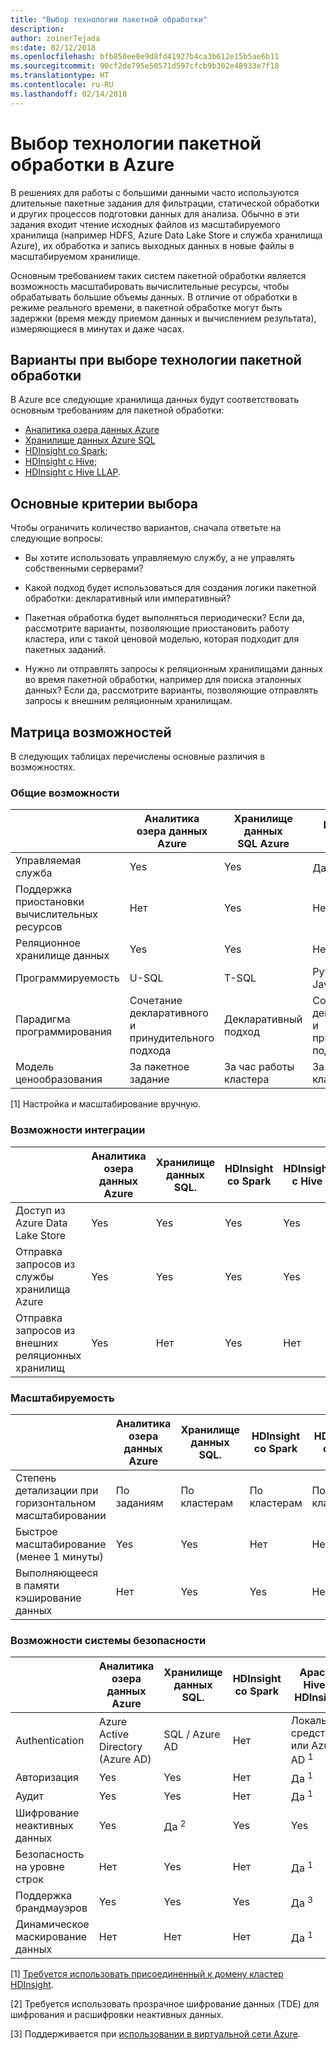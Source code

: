 ```yaml
---
title: "Выбор технологии пакетной обработки"
description: 
author: zoinerTejada
ms:date: 02/12/2018
ms.openlocfilehash: bfb850ee8e9d8fd41927b4ca3b612e15b5ae6b11
ms.sourcegitcommit: 90cf2de795e50571d597cfcb9b302e48933e7f18
ms.translationtype: HT
ms.contentlocale: ru-RU
ms.lasthandoff: 02/14/2018
---
```

# <a name="choosing-a-batch-processing-technology-in-azure"></a>Выбор технологии пакетной обработки в Azure

В решениях для работы с большими данными часто используются длительные пакетные задания для фильтрации, статической обработки и других процессов подготовки данных для анализа. Обычно в эти задания входит чтение исходных файлов из масштабируемого хранилища (например HDFS, Azure Data Lake Store и служба хранилища Azure), их обработка и запись выходных данных в новые файлы в масштабируемом хранилище. 

Основным требованием таких систем пакетной обработки является возможность масштабировать вычислительные ресурсы, чтобы обрабатывать большие объемы данных. В отличие от обработки в режиме реального времени, в пакетной обработке могут быть задержки (время между приемом данных и вычислением результата), измеряющиеся в минутах и даже часах.

## <a name="what-are-your-options-when-choosing-a-batch-processing-technology"></a>Варианты при выборе технологии пакетной обработки

В Azure все следующие хранилища данных будут соответствовать основным требованиям для пакетной обработки:

- [Аналитика озера данных Azure](/azure/data-lake-analytics/)
- [Хранилище данных Azure SQL](/azure/sql-data-warehouse/sql-data-warehouse-overview-what-is)
- [HDInsight со Spark](/azure/hdinsight/spark/apache-spark-overview);
- [HDInsight с Hive](/azure/hdinsight/hadoop/hdinsight-use-hive);
- [HDInsight с Hive LLAP](/azure/hdinsight/interactive-query/apache-interactive-query-get-started).

## <a name="key-selection-criteria"></a>Основные критерии выбора

Чтобы ограничить количество вариантов, сначала ответьте на следующие вопросы:

- Вы хотите использовать управляемую службу, а не управлять собственными серверами?

- Какой подход будет использоваться для создания логики пакетной обработки: декларативный или императивный?

- Пакетная обработка будет выполняться периодически? Если да, рассмотрите варианты, позволяющие приостановить работу кластера, или с такой ценовой моделью, которая подходит для пакетных заданий.

- Нужно ли отправлять запросы к реляционным хранилищами данных во время пакетной обработки, например для поиска эталонных данных? Если да, рассмотрите варианты, позволяющие отправлять запросы к внешним реляционным хранилищам.

## <a name="capability-matrix"></a>Матрица возможностей

В следующих таблицах перечислены основные различия в возможностях. 

### <a name="general-capabilities"></a>Общие возможности

| | Аналитика озера данных Azure | Хранилище данных SQL Azure | HDInsight со Spark | HDInsight с Hive | HDInsight с Hive LLAP |
| --- | --- | --- | --- | --- | --- |
| Управляемая служба | Yes | Yes | Да <sup>1</sup> | Да <sup>1</sup> | Да <sup>1</sup> |
| Поддержка приостановки вычислительных ресурсов | Нет  | Yes | Нет  | Нет  | Нет  |
| Реляционное хранилище данных | Yes | Yes | Нет  | Нет  | Нет  |
| Программируемость | U-SQL | T-SQL | Python, Scala, Java, R | HiveQL | HiveQL |
| Парадигма программирования | Сочетание декларативного и принудительного подхода  | Декларативный подход | Сочетание декларативного и принудительного подхода | Декларативный подход | Декларативный подход | 
| Модель ценообразования | За пакетное задание | За час работы кластера | За час работы кластера | За час работы кластера | За час работы кластера |  

[1] Настройка и масштабирование вручную.
 
### <a name="integration-capabilities"></a>Возможности интеграции
| | Аналитика озера данных Azure | Хранилище данных SQL. | HDInsight со Spark | HDInsight с Hive | HDInsight с Hive LLAP |
| --- | --- | --- | --- | --- | --- |
| Доступ из Azure Data Lake Store | Yes | Yes | Yes | Yes | Yes |
| Отправка запросов из службы хранилища Azure | Yes | Yes | Yes | Yes | Yes |
| Отправка запросов из внешних реляционных хранилищ | Yes | Нет  | Yes | Нет  | Нет  |

### <a name="scalability-capabilities"></a>Масштабируемость
| | Аналитика озера данных Azure | Хранилище данных SQL. | HDInsight со Spark | HDInsight с Hive | HDInsight с Hive LLAP |
| --- | --- | --- | --- | --- | --- |
| Степень детализации при горизонтальном масштабировании  | По заданиям | По кластерам | По кластерам | По кластерам | По кластерам |
| Быстрое масштабирование (менее 1 минуты) | Yes | Yes | Нет  | Нет  | Нет  |
| Выполняющееся в памяти кэширование данных | Нет  | Yes | Yes | Нет  | Yes | 

### <a name="security-capabilities"></a>Возможности системы безопасности
| | Аналитика озера данных Azure | Хранилище данных SQL. | HDInsight со Spark | Apache Hive в HDInsight | Hive LLAP в HDInsight |
| --- | --- | --- | --- | --- | --- |
| Authentication  | Azure Active Directory (Azure AD) | SQL / Azure AD | Нет  | Локальные средства или Azure AD <sup>1</sup> | Локальные средства или Azure AD <sup>1</sup> |
| Авторизация  | Yes | Yes| Нет  | Да <sup>1</sup> | Да <sup>1</sup> |
| Аудит  | Yes | Yes | Нет  | Да <sup>1</sup> | Да <sup>1</sup> |
| Шифрование неактивных данных | Yes| Да <sup>2</sup> | Yes | Yes | Yes |
| Безопасность на уровне строк | Нет  | Yes | Нет  | Да <sup>1</sup> | Да <sup>1</sup> |
| Поддержка брандмауэров | Yes | Yes | Yes | Да <sup>3</sup> | Да <sup>3</sup> |
| Динамическое маскирование данных | Нет  | Нет  | Нет  | Да <sup>1</sup> | Да <sup>1</sup> |

[1] [Требуется использовать присоединенный к домену кластер HDInsight](/azure/hdinsight/domain-joined/apache-domain-joined-introduction).

[2] Требуется использовать прозрачное шифрование данных (TDE) для шифрования и расшифровки неактивных данных.

[3] Поддерживается при [использовании в виртуальной сети Azure](/azure/hdinsight/hdinsight-extend-hadoop-virtual-network).
